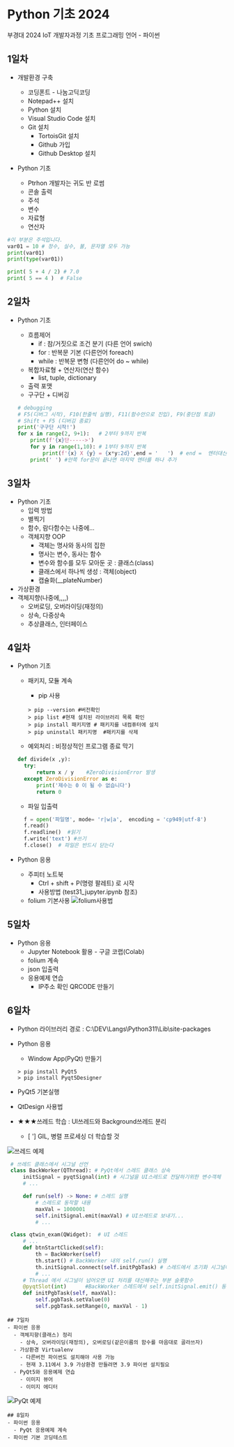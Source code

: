 # Python 기초 2024
부경대 2024 IoT 개발자과정 기초 프로그래밍 언어 - 파이썬

## 1일차
- 개발환경 구축
  - 코딩폰트 - 나눔고딕코딩
  - Notepad++ 설치
  - Python 설치
  - Visual Studio Code 설치
  - Git 설치
    - TortoisGit 설치
    - Github 가입
    - Github Desktop 설치

- Python 기초
  - Ptrhon 개발자는 귀도 반 로썸 
  - 콘솔 출력
  - 주석      
  - 변수
  - 자료형
  - 연산자

```Python
#이 부분은 주석입니다.
var01 = 10 # 정수, 실수, 불, 문자열 모두 가능
print(var01)
print(type(var01))

print( 5 + 4 / 2) # 7.0
print( 5 == 4 )  # False
```

## 2일차
- Python 기초
  - 흐름제어
    - if : 참/거짓으로 조건 분기 (다른 언어 swich)
    - for : 반복문 기본 (다른언어 foreach)
    - while : 반복문 변형 (다른언어 do ~ while)
  - 복합자료형 + 연산자(연산 함수)
    - list, tuple, dictionary
  - 출력 포맷
  - 구구단 + 디버깅

  ```Python
  # debugging
  # F5(디버그 시작), F10(한줄씩 실행), F11(함수안으로 진입), F9(중단점 토글)
  # Shift + F5 (디버깅 종료)
  print('구구단 시작!')
  for x in range(2, 9+1):   # 2부터 9까지 반복
      print(f'{x}단----->')
      for y in range(1,10): # 1부터 9까지 반복
          print(f'{x} X {y} = {x*y:2d}',end = '   ')  # end =  엔터대신 공백으로 변경
      print(' ') #안쪽 for문이 끝나면 마지막 엔터를 하나 추가
    ```

## 3일차
- Python 기초
  - 입력 방법
  - 별찍기
  - 함수, 람다함수는 나중에...
  - 객체지향 OOP
     - 객체는 명사와 동사의 집한
     - 명사는 변수, 동사는 함수
     - 변수와 함수를 모두 모아둔 곳 : 클래스(class)
     - 클래스에서 하나씩 생성 : 객체(object)
     - 캡슐화(__plateNumber)
- 가상환경    
- 객체지향(나중에,,,,)
  - 오버로딩, 오버라이딩(재정의)
  - 상속, 다중상속
  - 추상클래스, 인터페이스

## 4일차
- Python 기초
  - 패키지, 모듈 계속
    - pip 사용

    ```shell
    > pip --version #버전확인
    > pip list #현재 설치된 라이브러리 목록 확인
    > pip install 패키지명 # 패키지를 내컴퓨터에 설치
    > pip uninstall 패키지명  #패키지를 삭제
    ```
  - 예외처리 : 비정상적인 프로그램 종료 막기

  ```python
  def divide(x ,y):
    try:
        return x / y    #ZeroDivisionError 발생
    except ZeroDivisionError as e:
        print('제수는 0 이 될 수 없습니다')
        return 0
  
  ```
  - 파일 입출력

  ```python
    f = open('파일명', mode= 'r|w|a',  encoding = 'cp949|utf-8')
    f.read()
    f.readline()  #읽기
    f.write('text') #쓰기 
    f.close()  # 파일은 반드시 닫는다
  ```
 
- Python 응용
  - 주피터 노트북
     - Ctrl + shift + P(명령 팔레트) 로 시작
     - 사용방법 (test31_jupyter.ipynb 참조)
  - folium 기본사용
  ![folium사용법](https://raw.githubusercontent.com/Juhyi/basic-python-2024/main/imges/python_001.png)



## 5일차
- Python 응용
  - Jupyter  Notebook 활용 - 구글 코랩(Colab)
  - folium 계속
  - json 입출력
  - 응용예제 연습
    - IP주소 확인
       QRCODE 만들기

 ## 6일차
 - Python 라이브러리 경로 : C:\DEV\Langs\Python311\Lib\site-packages
  - Python 응용
    - Window App(PyQt) 만들기

    ```shell
    > pip install PyQt5
    > pip install Pyqt5Designer
    ```

   - PyQt5 기본실행
   - QtDesign 사용법
   - ★★★쓰레드 학습 : UI쓰레드와 Background쓰레드 분리
        - [ '] GIL, 병렬 프로세싱 더 학습할 것

   ![쓰레드 예제](https://raw.githubusercontent.com/Juhyi/basic-python-2024/main/imges/python_003.gif)
      
   ```python
    # 쓰레드 클래스에서 시그널 선언
    class BackWorker(QThread): # PyQt에서 스레드 클래스 상속
        initSignal = pyqtSignal(int) # 시그널을 UI스레드로 전달하기위한 변수객체
        # ...

        def run(self) -> None: # 스레드 실행
            # 스레드로 동작할 내용
            maxVal = 1000001
            self.initSignal.emit(maxVal) # UI쓰레드로 보내기...
            # ...

    class qtwin_exam(QWidget):  # UI 스레드
        # ...
        def btnStartClicked(self):
            th = BackWorker(self)
            th.start() # BackWorker 내의 self.run() 실행
            th.initSignal.connect(self.initPgbTask) # 스레드에서 초기화 시그널이 오면 initPgbTask 슬롯함수가 대신 처리
            # ...    
        # Thread 에서 시그널이 넘어오면 UI 처리를 대신해주는 부분 슬롯함수
        @pyqtSlot(int)      #BackWorker 스레드에서 self.initSignal.emit() 동작해서 실행
        def initPgbTask(self, maxVal):
            self.pgbTask.setValue(0)
            self.pgbTask.setRange(0, maxVal - 1)
   ```
    ## 7일차
    - 파이썬 응용
      - 객체지향(클래스) 정리
        - 상속, 오버라이딩(재정의), 오버로딩(같은이름의 함수를 마음대로 골라쓰자)
      - 가상환경 Virtualenv
        - 다른버전 파이썬도 설치해야 사용 가능
        - 현재 3.11에서 3.9 가상환경 만들려면 3.9 파이썬 설치필요
      - PyQt5와 응용예제 연습
        - 이미지 뷰어
        - 이미지 에디터
      
    
   ![PyQt 예제](https://raw.githubusercontent.com/Juhyi/basic-python-2024/main/imges/python_004.png)



    
    
    ## 8일차
    - 파이썬 응용
      - PyQt 응용예제 계속
    - 파이썬 기본 코딩테스트


   
   

  
  
   